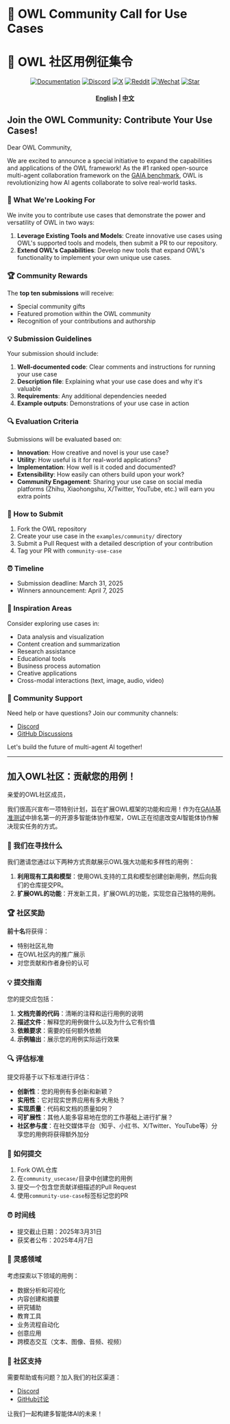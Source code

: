 # 🦉 OWL Community Call for Use Cases
# 🦉 OWL 社区用例征集令

<div align="center">

[![Documentation][docs-image]][docs-url]
[![Discord][discord-image]][discord-url]
[![X][x-image]][x-url]
[![Reddit][reddit-image]][reddit-url]
[![Wechat][wechat-image]][wechat-url]
[![Star][star-image]][star-url]

</div>

<div align="center">
<h4 align="center">

[English](#join-the-owl-community-contribute-your-use-cases) | [中文](#加入owl社区贡献您的用例)

</h4>
</div>

## Join the OWL Community: Contribute Your Use Cases!

Dear OWL Community,

We are excited to announce a special initiative to expand the capabilities and applications of the OWL framework! As the #1 ranked open-source multi-agent collaboration framework on the [GAIA benchmark](https://huggingface.co/spaces/gaia-benchmark/leaderboard), OWL is revolutionizing how AI agents collaborate to solve real-world tasks.

### 🌟 What We're Looking For

We invite you to contribute use cases that demonstrate the power and versatility of OWL in two ways:

1. **Leverage Existing Tools and Models**: Create innovative use cases using OWL's supported tools and models, then submit a PR to our repository.
2. **Extend OWL's Capabilities**: Develop new tools that expand OWL's functionality to implement your own unique use cases.

### 🏆 Community Rewards

The **top ten submissions** will receive:
- Special community gifts
- Featured promotion within the OWL community
- Recognition of your contributions and authorship

### 💡 Submission Guidelines

Your submission should include:

1. **Well-documented code**: Clear comments and instructions for running your use case
2. **Description file**: Explaining what your use case does and why it's valuable
3. **Requirements**: Any additional dependencies needed
4. **Example outputs**: Demonstrations of your use case in action

### 🔍 Evaluation Criteria

Submissions will be evaluated based on:
- **Innovation**: How creative and novel is your use case?
- **Utility**: How useful is it for real-world applications?
- **Implementation**: How well is it coded and documented?
- **Extensibility**: How easily can others build upon your work?
- **Community Engagement**: Sharing your use case on social media platforms (Zhihu, Xiaohongshu, X/Twitter, YouTube, etc.) will earn you extra points

### 📝 How to Submit

1. Fork the OWL repository
2. Create your use case in the `examples/community/` directory
3. Submit a Pull Request with a detailed description of your contribution
4. Tag your PR with `community-use-case`

### ⏰ Timeline

- Submission deadline: March 31, 2025
- Winners announcement: April 7, 2025

### 🚀 Inspiration Areas

Consider exploring use cases in:
- Data analysis and visualization
- Content creation and summarization
- Research assistance
- Educational tools
- Business process automation
- Creative applications
- Cross-modal interactions (text, image, audio, video)

### 🤝 Community Support

Need help or have questions? Join our community channels:
- [Discord](https://discord.gg/CNcNpquyDc)
- [GitHub Discussions](https://github.com/camel-ai/owl/discussions)

Let's build the future of multi-agent AI together!

---

## 加入OWL社区：贡献您的用例！

亲爱的OWL社区成员，

我们很高兴宣布一项特别计划，旨在扩展OWL框架的功能和应用！作为在[GAIA基准测试](https://huggingface.co/spaces/gaia-benchmark/leaderboard)中排名第一的开源多智能体协作框架，OWL正在彻底改变AI智能体协作解决现实任务的方式。

### 🌟 我们在寻找什么

我们邀请您通过以下两种方式贡献展示OWL强大功能和多样性的用例：

1. **利用现有工具和模型**：使用OWL支持的工具和模型创建创新用例，然后向我们的仓库提交PR。
2. **扩展OWL的功能**：开发新工具，扩展OWL的功能，实现您自己独特的用例。

### 🏆 社区奖励

**前十名**将获得：
- 特别社区礼物
- 在OWL社区内的推广展示
- 对您贡献和作者身份的认可

### 💡 提交指南

您的提交应包括：

1. **文档完善的代码**：清晰的注释和运行用例的说明
2. **描述文件**：解释您的用例做什么以及为什么它有价值
3. **依赖要求**：需要的任何额外依赖
4. **示例输出**：展示您的用例实际运行效果

### 🔍 评估标准

提交将基于以下标准进行评估：
- **创新性**：您的用例有多创新和新颖？
- **实用性**：它对现实世界应用有多大用处？
- **实现质量**：代码和文档的质量如何？
- **可扩展性**：其他人能多容易地在您的工作基础上进行扩展？
- **社区参与度**：在社交媒体平台（知乎、小红书、X/Twitter、YouTube等）分享您的用例将获得额外加分

### 📝 如何提交

1. Fork OWL仓库
2. 在`community_usecase/`目录中创建您的用例
3. 提交一个包含您贡献详细描述的Pull Request
4. 使用`community-use-case`标签标记您的PR

### ⏰ 时间线

- 提交截止日期：2025年3月31日
- 获奖者公布：2025年4月7日

### 🚀 灵感领域

考虑探索以下领域的用例：
- 数据分析和可视化
- 内容创建和摘要
- 研究辅助
- 教育工具
- 业务流程自动化
- 创意应用
- 跨模态交互（文本、图像、音频、视频）

### 🤝 社区支持

需要帮助或有问题？加入我们的社区渠道：
- [Discord](https://discord.gg/CNcNpquyDc)
- [GitHub讨论](https://github.com/camel-ai/owl/discussions)

让我们一起构建多智能体AI的未来！

<!-- Links and badges -->
[docs-image]: https://img.shields.io/badge/docs-OWL-blue
[docs-url]: https://docs.camel-ai.org/
[discord-image]: https://img.shields.io/discord/1135106975706013747?color=7289da&label=Discord&logo=discord&logoColor=white
[discord-url]: https://discord.gg/CNcNpquyDc
[x-image]: https://img.shields.io/badge/Twitter-black?logo=x
[x-url]: https://twitter.com/CamelAIOrg
[reddit-image]: https://img.shields.io/badge/Reddit-FF4500?logo=reddit&logoColor=white
[reddit-url]: https://www.reddit.com/r/camelai/
[wechat-image]: https://img.shields.io/badge/WeChat-07C160?logo=wechat&logoColor=white
[wechat-url]: https://docs.camel-ai.org/blog/2023/11/29/camel-wechat/
[star-image]: https://img.shields.io/github/stars/camel-ai/owl?style=social
[star-url]: https://github.com/camel-ai/owl

